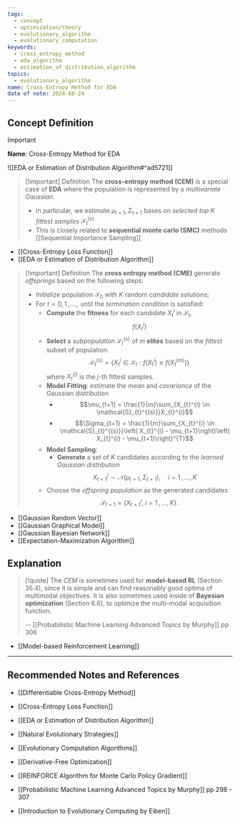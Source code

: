 ```yaml
---
tags:
  - concept
  - optimization/theory
  - evolutionary_algorithm
  - evolutionary_computation
keywords:
  - cross_entropy_method
  - eda_algorithm
  - estimation_of_distribution_algorithm
topics:
  - evolutionary_algorithm
name: Cross-Entropy Method for EDA
date of note: 2024-08-24
---
```


## Concept Definition

>[!important]
>**Name**: Cross-Entropy Method for EDA

![[EDA or Estimation of Distribution Algorithm#^ad5721]]

>[!important] Definition
>The **cross-entropy method (CEM)** is a special case of **EDA** where the population is represented by a *multivariate Gaussian*. 
>
>- In particular, we estimate $\mu_{t+1}, \Sigma_{t+1}$ bases on *selected top $K$ fittest samples* $\mathcal{S}_{t}^{(s)}$
>- This is closely related to **sequential monte carlo (SMC)** methods [[Sequential Importance Sampling]]

- [[Cross-Entropy Loss Function]]
- [[EDA or Estimation of Distribution Algorithm]]



>[!important] Definition
>The **cross entropy method (CME)** generate *offsprings* based on the following steps:
>- *Initialize* population $\mathcal{S}_{0}$ with $K$ random *candidate solutions*;
>- For $t= 0,\,1\,{,}\ldots{,}\,$ until the *termination condition* is satisfied:
>	- **Compute** the **fitness** for each candidate $X_{t}^{i}$ in $\mathcal{S}_{t}$, $$f(X_{t}^{i})$$
>	- **Select** a *subpopulation* $\mathcal{S}_{t}^{(s)}$ of $m$ **elites**  based on the *fittest* subset of  population. $$\mathcal{S}_{t}^{(s)} = \left\{ X_{t}^{i} \in \mathcal{S}_{t}: f(X_{t}^{i}) \ge f(X_{t}^{(m)}) \right\}$$ where $X_{t}^{(j)}$ is the *j*-th fittest samples.
>	- **Model Fitting**: estimate the *mean* and *covariance* of the Gaussian distribution
>		- $$\mu_{t+1} = \frac{1}{m}\sum_{X_{t}^{i} \in \mathcal{S}_{t}^{(s)}}X_{t}^{i}$$
>		- $$\Sigma_{t+1} = \frac{1}{m}\sum_{X_{t}^{i} \in \mathcal{S}_{t}^{(s)}}\left( X_{t}^{i} - \mu_{t+1}\right)\left( X_{t}^{i} - \mu_{t+1}\right)^{T}$$
>	- **Model Sampling**:
>		- **Generate** a set of $K$ candidates according to the *learned Gaussian distribution* $$X_{t+1}^{i} \sim \mathcal{N}(\mu_{t+1}, \Sigma_{t+1}), \quad i=1\,{,}\ldots{,}\,K$$
>	- Choose the *offspring population* as the generated candidates $$\mathcal{S}_{t+1} = \left\{ X_{t+1}^{i}, \; i=1\,{,}\ldots{,}\,K \right\}.$$

- [[Gaussian Random Vector]]
- [[Gaussian Graphical Model]]
- [[Gaussian Bayesian Network]]
- [[Expectation-Maximization Algorithm]]


## Explanation

>[!quote]
>The *CEM* is sometimes used for **model-based RL** (Section 35.4), since it is simple and can find reasonably good optima of multimodal objectives. It is also sometimes used inside of **Bayesian optimization** (Section 6.6), to optimize the multi-modal acquisition function.
>
>-- [[Probabilistic Machine Learning Advanced Topics by Murphy]] pp 306

- [[Model-based Reinforcement Learning]]



-----------
##  Recommended Notes and References


- [[Differentiable Cross-Entropy Method]]
- [[Cross-Entropy Loss Function]]
- [[EDA or Estimation of Distribution Algorithm]]

- [[Natural Evolutionary Strategies]]
- [[Evolutionary Computation Algorithms]]
- [[Derivative-Free Optimization]]

- [[REINFORCE Algorithm for Monte Carlo Policy Gradient]]


- [[Probabilistic Machine Learning Advanced Topics by Murphy]] pp 298 - 307
- [[Introduction to Evolutionary Computing by Eiben]]